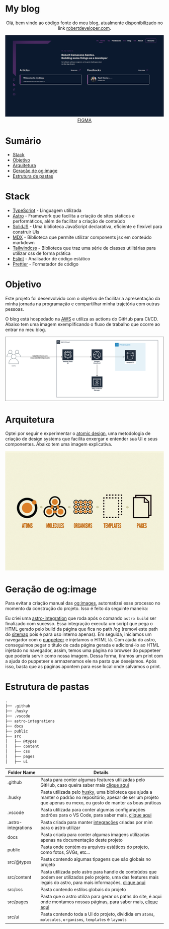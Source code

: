# My blog

<p align="center"> Olá, bem vindo ao código fonte do meu blog, atualmente disponibilizado no link <a href="https://robertdeveloper.com">robertdeveloper.com</a>.</p>

<div align="center">
    <img src="./docs/preview.png" alt="Print of preview of my blog" />
    <a href="https://www.figma.com/file/Xa0mSgJCe0qiXA2BG6x6P2/Blog?type=design&node-id=0%3A1&mode=design&t=PMHxU5viEarNNd9B-1">FIGMA</a>
</div>



# Sumário

- [Stack](#stack)
- [Objetivo](#objetivo)
- [Arquitetura](#arquitetura)
- [Geração de og:image](#geração-de-ogimage)
- [Estrutura de pastas](#estrutura-de-pastas)

# Stack

- [TypeScript](https://www.typescriptlang.org/) - Linguagem utilizada
- [Astro](https://astro.build/) - Framework que facilita a criação de sites staticos e performáticos, além de facilitar a criação de conteúdo
- [SolidJS](https://www.solidjs.com/) - Uma biblioteca JavaScript declarativa, eficiente e flexível para construir UIs
- [MDX](https://mdxjs.com/) - Biblioteca que permite utilizar components jsx em conteúdo markdown
- [Tailwindcss](https://tailwindcss.com) - Biblioteca que traz uma série de classes utilitárias para utilizar css de forma prática
- [Eslint](https://eslint.org/) - Analisador de código estático
- [Prettier](https://prettier.io/) - Formatador de código

# Objetivo

Este projeto foi desenvolvido com o objetivo de facilitar a apresentação da minha jornada na programação e compartilhar minha trajetória com outras pessoas.

O blog está hospedado na [AWS](https://aws.amazon.com/) e utiliza as actions do GitHub para CI/CD. Abaixo tem uma imagem exemplificando o fluxo de trabalho que ocorre ao entrar no meu blog.

<div align="center">
    <img src="./docs/diagrama-blog-fluxo-de-trabalho.png" alt="Image that explain the work flow that occurs when anyone enter in my blog" />
</div>

# Arquitetura

Optei por seguir e experimentar o [atomic design](https://bradfrost.com/blog/post/atomic-web-design/), uma metodologia de criação de design systems que facilita enxergar e entender sua UI e seus componentes. Abaixo tem uma imagem explicativa.

<div align="center">
    <img src="./docs/atomic-design.png" alt="Image that explain atomic design">
</div>

# Geração de og:image

Para evitar a criação manual das [og:images](https://www.freecodecamp.org/portuguese/news/o-que-e-open-graph-e-como-posso-utiliza-lo-no-meu-site-da-web/), automatizei esse processo no momento da construção do projeto. Isso é feito da seguinte maneira:

Eu criei uma [astro-integration](https://docs.astro.build/en/reference/integrations-reference/) que roda após o comando `astro build` ser finalizado com sucesso. Essa integração executa um script que pega o HTML gerado pelo build da página que fica no path /og (removi este path do [sitemap](https://developers.google.com/search/docs/crawling-indexing/sitemaps/overview?hl=pt-br#:~:text=A%20sitemap%20is%20a%20file,crawl%20your%20site%20more%20efficiently) pois é para uso interno apenas). Em seguida, iniciamos um navegador com o [puppeteer](https://pptr.dev/) e injetamos o HTML lá. Com ajuda do astro, conseguimos pegar o título de cada página gerada e adicioná-lo ao HTML injetado no navegador, assim, temos uma página no browser do puppeteer que poderia servir como nossa imagem. Dessa forma, tiramos um print com a ajuda do puppeteer e armazenamos ele na pasta que desejamos. Após isso, basta que as páginas apontem para esse local onde salvamos o print.

# Estrutura de pastas

```
.
├── .github
├── .husky
├── .vscode
├── astro-integrations
├── docs
├── public
├── src
│   ├── @types
│   ├── content
│   ├── css
│   ├── pages
│   ├── ui
```

| Folder Name | Details |
| ----------- | ------- |
| .github | Pasta para conter algumas features utilizadas pelo GitHub, caso queira saber mais [clique aqui](https://www.freecodecamp.org/news/how-to-use-the-dot-github-repository/) |
| .husky | Pasta utilizada pelo [husky](https://typicode.github.io/husky/), uma biblioteca que ajuda a manter o padrão no repositório, apesar de ser um projeto que apenas eu mexo, eu gosto de manter as boas práticas |
| .vscode | Pasta utilizada para conter algumas configurações padrões para o VS Code, para saber mais, [clique aqui](https://code.visualstudio.com/docs/getstarted/settings#:~:text=Note%3A%20A%20VS%20Code%20%22workspace,feature%20called%20Multi%2Droot%20workspaces.) |
| .astro-integrations | Pasta criada para manter [integrações](https://docs.astro.build/en/reference/integrations-reference/) criadas por mim para o astro utilizar |
| docs | Pasta criada para conter algumas imagens utilizadas apenas na documentação deste projeto |
| public | Pasta onde contém os arquivos estáticos do projeto, como fotos, SVGs, etc... |
| src/@types | Pasta contendo algumas tipagens que são globais no projeto |
| src/content | Pasta utilizada pelo astro para handle de conteúdos que podem ser utilizados pelo projeto, uma das features mais legais do astro, para mais informações, [clique aqui](https://docs.astro.build/en/guides/content-collections/) |
| src/css | Pasta contendo estilos globais do projeto |
| src/pages | Pasta que o astro utiliza para gerar os paths do site, é aqui onde montamos nossas páginas, para saber mais, [clique aqui](https://docs.astro.build/en/core-concepts/astro-pages/) |
| src/ui | Pasta contendo toda a UI do projeto, dividida em `atoms`, `molecules`, `organisms`, `templates` e `layouts` |